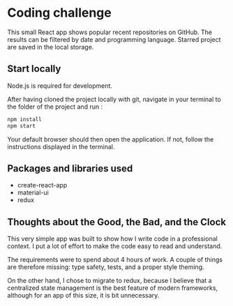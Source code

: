 # Coding challenge

This small React app shows popular recent repositories on GitHub. The results can be filtered by date and programming language. Starred project are saved in the local storage.

## Start locally

Node.js is required for development.

After having cloned the project locally with git,
navigate in your terminal to the folder of the project and run :

```sh
npm install
npm start
```

Your default browser should then open the application.
If not, follow the instructions displayed in the terminal.

## Packages and libraries used

- create-react-app
- material-ui
- redux

## Thoughts about the Good, the Bad, and the Clock

This very simple app was built to show how I write code in a professional context. I put a lot of effort to make the code easy to read and understand.

The requirements were to spend about 4 hours of work. A couple of things are therefore missing: type safety, tests, and a proper style theming.

On the other hand, I chose to migrate to redux, because I believe that a centralized state management is the best feature of modern frameworks, although for an app of this size, it is bit unnecessary.
